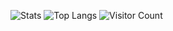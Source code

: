 ![Stats](https://github-readme-stats.vercel.app/api?username=ooopus&show_icons=true&theme=radical)
![Top Langs](https://github-readme-stats.vercel.app/api/top-langs/?username=ooopus&layout=compact&theme=tokyonight)
![Visitor Count](https://profile-counter.glitch.me/ooopus/count.svg)
